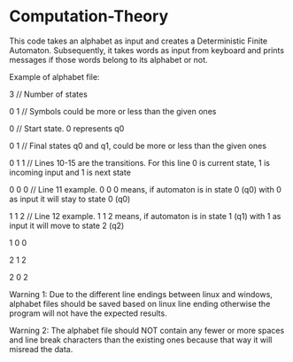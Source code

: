 # Computation-Theory
This code takes an alphabet as input and creates a Deterministic Finite Automaton. Subsequently, it takes words as input from keyboard and prints messages if those words belong to its alphabet or not.

Example of alphabet file:

3      // Number of states

0 1    // Symbols could be more or less than the given ones

0     // Start state. 0 represents q0

0 1   // Final states q0 and q1, could be more or less than the given ones

0 1 1 // Lines 10-15 are the transitions. For this line 0 is current state, 1 is incoming input and 1 is next state

0 0 0 // Line 11 example. 0 0 0 means, if automaton is in state 0 (q0) with 0 as input it will stay to state 0 (q0)

1 1 2 // Line 12 example. 1 1 2 means, if automaton is in state 1 (q1) with 1 as input it will move to state 2 (q2)

1 0 0

2 1 2

2 0 2

Warning 1: Due to the different line endings between linux and windows, alphabet files should be saved based on linux line ending otherwise the program will not have the expected results.

Warning 2: The alphabet file should NOT contain any fewer or more spaces and line break characters than the existing ones because that way it will misread the data.

